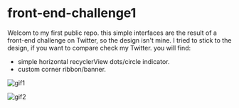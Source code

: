 # front-end-challenge1
Welcom to my first public repo.
this simple interfaces are the result of a front-end challenge on Twitter, so the design isn't mine.
I tried to stick to the design, if you want to compare check my Twitter.
you will find:
- simple horizontal recyclerView dots/circle indicator.
- custom corner ribbon/banner.


![gif1](https://user-images.githubusercontent.com/85403970/166085753-5d5be9de-2d2b-410f-a9b2-c6e93d625bd5.gif)


![gif2](https://user-images.githubusercontent.com/85403970/166085763-49a37979-b99b-494f-989c-9be7fdb3efc4.gif)
